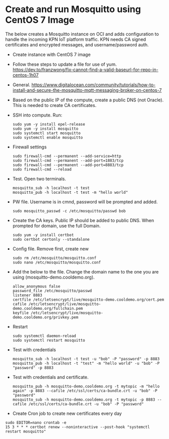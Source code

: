 # Create and run Mosquitto using CentOS 7 Image
The below creates a Mosquitto instance on OCI and adds configuration to handle the incoming KPN IoT platform traffic. KPN needs CA signed certificates and encrypted messages, and username/password auth.

- Create instance with CentOS 7 image
- Follow these steps to update a file for use of yum. https://dev.to/franzwong/fix-cannot-find-a-valid-baseurl-for-repo-in-centos-1h07
- General. https://www.digitalocean.com/community/tutorials/how-to-install-and-secure-the-mosquitto-mqtt-messaging-broker-on-centos-7

- Based on the public IP of the compute, create a public DNS (not Oracle). This is needed to create CA certificates.

- SSH into compute. Run:

  ```
  sudo yum -y install epel-release
  sudo yum -y install mosquitto
  sudo systemctl start mosquitto
  sudo systemctl enable mosquitto
  ```

- Firewall settings
  ```
  sudo firewall-cmd --permanent --add-service=http
  sudo firewall-cmd --permanent --add-port=1883/tcp
  sudo firewall-cmd --permanent --add-port=8883/tcp
  sudo firewall-cmd --reload
  ```

- Test. Open two terminals.
  ```
  mosquitto_sub -h localhost -t test
  mosquitto_pub -h localhost -t test -m "hello world"
  ```

- PW file. Username is in cmnd, password will be prompted and added.
  ```
  sudo mosquitto_passwd -c /etc/mosquitto/passwd bob
  ```

- Create the CA keys. Public IP should be added to public DNS. When prompted for domain, use the full Domain.
  ```
  sudo yum -y install certbot
  sudo certbot certonly --standalone
  ```


- Config file. Remove first, create new
  ```
  sudo rm /etc/mosquitto/mosquitto.conf
  sudo nano /etc/mosquitto/mosquitto.conf
  ```
  
- Add the below to the file. Change the domain name to the one you are using (mosquitto-demo.cooldemo.org). 
  ```
  allow_anonymous false
  password_file /etc/mosquitto/passwd
  listener 8883
  certfile /etc/letsencrypt/live/mosquitto-demo.cooldemo.org/cert.pem
  cafile /etc/letsencrypt/live/mosquitto-demo.cooldemo.org/fullchain.pem
  keyfile /etc/letsencrypt/live/mosquitto-demo.cooldemo.org/privkey.pem
  ```

- Restart
  ```
  sudo systemctl daemon-reload
  sudo systemctl restart mosquitto
  ```

- Test with credentials
  ```
  mosquitto_sub -h localhost -t test -u "bob" -P "password" -p 8883
  mosquitto_pub -h localhost -t "test" -m "hello world" -u "bob" -P "password" -p 8883

- Test with credentials and certificate. 
  ```
  mosquitto_pub -h mosquitto-demo.cooldemo.org -t mytopic -m "hello again" -p 8883 --cafile /etc/ssl/certs/ca-bundle.crt -u "bob" -P "password"
  mosquitto_sub -h mosquitto-demo.cooldemo.org -t mytopic -p 8883 --cafile /etc/ssl/certs/ca-bundle.crt -u "bob" -P "password"
  ```


- Create Cron job to create new certificates every day
```
sudo EDITOR=nano crontab -e
15 3 * * * certbot renew --noninteractive --post-hook "systemctl restart mosquitto"
```
